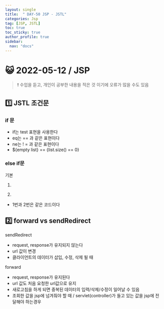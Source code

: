 ```yaml
---
layout: single
title:  " DAY-50 JSP - JSTL"
categories: Jsp
tag: [JSP, JSTL]
toc: true
toc_sticky: true
author_profile: true
sidebar:
  nav: "docs"
---
```




# 😺 2022-05-12 / JSP

<!--Quote-->
> ❗ 수업을 듣고, 개인이 공부한 내용을 적은 것 이기에 오류가 많을 수도 있음



## 1️⃣ JSTL 조건문

### if 문

<script src="https://gist.github.com/kimyeong96/a5b2c43fa92d21a395fdf90cc89b026f.js"></script>

- if는 test 표현을 사용한다
- eq는 == 과 같은 표현이다
- ne는 ! = 과 같은 표현이다
- ${empty list} == {list.size() == 0}

### else if문

기본

<script src="https://gist.github.com/kimyeong96/d92af5cdf44ff68a0afa36c9e5b11569.js"></script>

1)

<script src="https://gist.github.com/kimyeong96/e84c0c94d66ac5972dc1efa35e0357f3.js"></script>

2)

<script src="https://gist.github.com/kimyeong96/410cb1de676a172d3ffd1e6ca7760494.js"></script>

- 1번과 2번은 같은 코드이다

## 2️⃣ forward vs sendRedirect

sendRedirect

- request, response가 유지되지 않는다
- url 값이 변경
- 클라이언트의 데이터가 삽입, 수정, 삭제 될 때

forward

- request, response가 유지된다
- url 값도 처음 요청한 url값으로 유지
- 새로고침을 하게 되면 중복된 데이터의 입력/삭제/수정이 일어날 수 있음
- 조회한 값을 jsp에 넘겨줘야 할 때 / servlet(controller)가 들고 있는 값을 jsp에 전달해야 하는경우